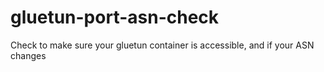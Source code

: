 # gluetun-port-asn-check
Check to make sure your gluetun container is accessible, and if your ASN changes
